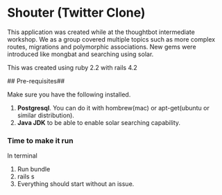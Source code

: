 # Shouter (Twitter Clone) #
<p>This application was created while at the thoughtbot intermediate workshop. We as a group covered multiple topics such as more complex routes, migrations and polymorphic associations. New gems were introduced like mongbat and searching using solar.</p>
<p>This was created using ruby 2.2 with rails 4.2</p>
## Pre-requisites##

Make sure you have the following installed.

1. <b>Postgresql</b>. You can do it with hombrew(mac) or apt-get(ubuntu or similar distribution).
2. <b>Java JDK</b> to be able to enable solar searching capability.

### Time to make it run ###

In terminal

1. Run bundle
2. rails s
3. Everything should start without an issue.

